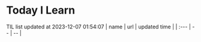 # Today I Learn 
TIL list updated at 2023-12-07 01:54:07
| name | url | updated time |
| :--- | -- | -- |
